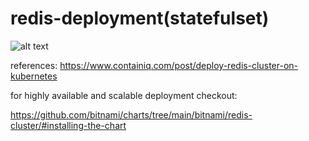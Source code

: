 # redis-deployment(statefulset)


  ![alt text](https://www.bluematador.com/hs-fs/hubfs/blog/new/An%20Introduction%20to%20Kubernetes%20StatefulSet/StatefulSets.png?width=1540&name=StatefulSets.png)


references:
  https://www.containiq.com/post/deploy-redis-cluster-on-kubernetes
  
for highly available and scalable deployment checkout:
  
  https://github.com/bitnami/charts/tree/main/bitnami/redis-cluster/#installing-the-chart
